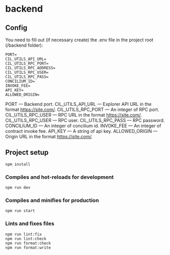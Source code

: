 # backend

## Config
You need to fill out (if necessary create) the .env file in the project root (/backend folder):
```
PORT=
CIL_UTILS_API_URL=
CIL_UTILS_RPC_PORT=
CIL_UTILS_RPC_ADDRESS=
CIL_UTILS_RPC_USER=
CIL_UTILS_RPC_PASS=
CONCILIUM_ID=
INVOKE_FEE=
API_KEY=
ALLOWED_ORIGIN=
```

PORT — Backend port.
CIL_UTILS_API_URL — Explorer API URL in the format https://site.com/.
CIL_UTILS_RPC_PORT — An integer of RPC port.
CIL_UTILS_RPC_USER — RPC URL in the format https://site.com/.
CIL_UTILS_RPC_USER — RPC user.
CIL_UTILS_RPC_PASS — RPC password.
CONCILIUM_ID — An integer of concilium id.
INVOKE_FEE — An integer of contract invoke fee.
API_KEY — A string of api key.
ALLOWED_ORIGIN — Origin URL in the format https://site.com/.

## Project setup
```
npm install
```

### Compiles and hot-reloads for development
```
npm run dev
```

### Compiles and minifies for production
```
npm run start
```

### Lints and fixes files
```
npm run lint:fix
npm run lint:check
npm run format:check
npm run format:write
```
